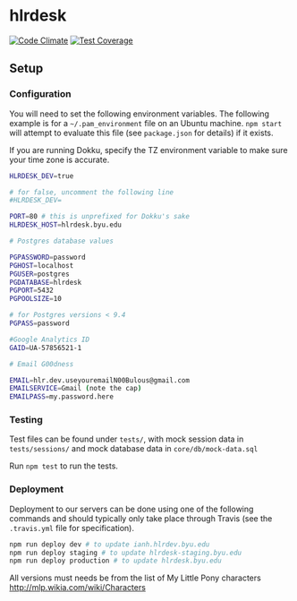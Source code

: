 hlrdesk
=======
[![Code Climate](https://codeclimate.com/github/BYU-ODH/hlrdesk/badges/gpa.svg)](https://codeclimate.com/github/BYU-ODH/hlrdesk)
[![Test Coverage](https://codeclimate.com/github/BYU-ODH/hlrdesk/badges/coverage.svg)](https://codeclimate.com/github/BYU-ODH/hlrdesk)

## Setup

### Configuration

You will need to set the following environment variables. The following
example is for a `~/.pam_environment` file on an Ubuntu machine. `npm start`
will attempt to evaluate this file (see `package.json` for details) if it
exists.

If you are running Dokku, specify the TZ environment variable to make
sure your time zone is accurate.

```bash
HLRDESK_DEV=true

# for false, uncomment the following line
#HLRDESK_DEV=

PORT=80 # this is unprefixed for Dokku's sake
HLRDESK_HOST=hlrdesk.byu.edu

# Postgres database values

PGPASSWORD=password
PGHOST=localhost
PGUSER=postgres
PGDATABASE=hlrdesk
PGPORT=5432
PGPOOLSIZE=10

# for Postgres versions < 9.4
PGPASS=password

#Google Analytics ID
GAID=UA-57856521-1

# Email G00dness

EMAIL=hlr.dev.useyouremailN00Bulous@gmail.com
EMAILSERVICE=Gmail (note the cap)
EMAILPASS=my.password.here
```

### Testing

Test files can be found under `tests/`, with mock session data in
`tests/sessions/` and mock database data in `core/db/mock-data.sql`

Run `npm test` to run the tests.

### Deployment

Deployment to our servers can be done using one of the following commands and
should typically only take place through Travis (see the `.travis.yml` file for
specification).

```bash
npm run deploy dev # to update ianh.hlrdev.byu.edu
npm run deploy staging # to update hlrdesk-staging.byu.edu
npm run deploy production # to update hlrdesk.byu.edu
```

All versions must needs be from the list of My Little Pony characters
http://mlp.wikia.com/wiki/Characters
